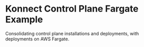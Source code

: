 # Konnect Control Plane Fargate Example

Consolidating control plane installations and deployments, with deployments on AWS Fargate.
